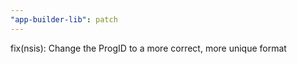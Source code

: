 ```yaml
---
"app-builder-lib": patch
---
```


fix(nsis): Change the ProgID to a more correct, more unique format
